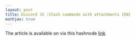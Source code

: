```yaml
---
layout: post
title: Discord JS :Slash commands with attachments [EN]
mathjax: true
---
```

The article is available on via this hashnode [link](https://imanehmz.hashnode.dev/discord-js-announcement-slash-command-bot-with-image-as-argument)